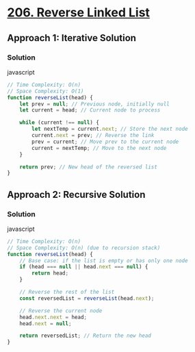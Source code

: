 # [206. Reverse Linked List](https://leetcode.com/problems/reverse-linked-list/)

## Approach 1: Iterative Solution

### Solution
javascript
```javascript
// Time Complexity: O(n)
// Space Complexity: O(1)
function reverseList(head) {
    let prev = null; // Previous node, initially null
    let current = head; // Current node to process

    while (current !== null) {
        let nextTemp = current.next; // Store the next node
        current.next = prev; // Reverse the link
        prev = current; // Move prev to the current node
        current = nextTemp; // Move to the next node
    }

    return prev; // New head of the reversed list
}
```

## Approach 2: Recursive Solution

### Solution
javascript
```javascript
// Time Complexity: O(n)
// Space Complexity: O(n) (due to recursion stack)
function reverseList(head) {
    // Base case: if the list is empty or has only one node
    if (head === null || head.next === null) {
        return head;
    }

    // Reverse the rest of the list
    const reversedList = reverseList(head.next);

    // Reverse the current node
    head.next.next = head;
    head.next = null;

    return reversedList; // Return the new head
}
```

